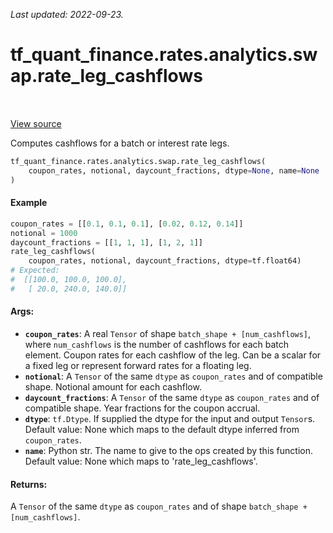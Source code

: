 <!--
This file is generated by a tool. Do not edit directly.
For open-source contributions the docs will be updated automatically.
-->

*Last updated: 2022-09-23.*

<div itemscope itemtype="http://developers.google.com/ReferenceObject">
<meta itemprop="name" content="tf_quant_finance.rates.analytics.swap.rate_leg_cashflows" />
<meta itemprop="path" content="Stable" />
</div>

# tf_quant_finance.rates.analytics.swap.rate_leg_cashflows

<!-- Insert buttons and diff -->

<table class="tfo-notebook-buttons tfo-api" align="left">
</table>

<a target="_blank" href="https://github.com/google/tf-quant-finance/blob/master/tf_quant_finance/rates/analytics/swap.py">View source</a>



Computes cashflows for a batch or interest rate legs.

```python
tf_quant_finance.rates.analytics.swap.rate_leg_cashflows(
    coupon_rates, notional, daycount_fractions, dtype=None, name=None
)
```



<!-- Placeholder for "Used in" -->

#### Example
```python
coupon_rates = [[0.1, 0.1, 0.1], [0.02, 0.12, 0.14]]
notional = 1000
daycount_fractions = [[1, 1, 1], [1, 2, 1]]
rate_leg_cashflows(
    coupon_rates, notional, daycount_fractions, dtype=tf.float64)
# Expected:
#  [[100.0, 100.0, 100.0],
#   [ 20.0, 240.0, 140.0]]
```

#### Args:


* <b>`coupon_rates`</b>: A real `Tensor` of shape `batch_shape + [num_cashflows]`,
  where `num_cashflows` is the number of cashflows for each batch element.
  Coupon rates for each cashflow of the leg. Can be a scalar for a fixed
  leg or represent forward rates for a floating leg.
* <b>`notional`</b>: A `Tensor` of the same `dtype` as `coupon_rates` and of
  compatible shape. Notional amount for each cashflow.
* <b>`daycount_fractions`</b>: A `Tensor` of the same `dtype` as `coupon_rates` and of
  compatible shape. Year fractions for the coupon accrual.
* <b>`dtype`</b>: `tf.Dtype`. If supplied the dtype for the input and output `Tensor`s.
  Default value: None which maps to the default dtype inferred from
  `coupon_rates`.
* <b>`name`</b>: Python str. The name to give to the ops created by this function.
  Default value: None which maps to 'rate_leg_cashflows'.


#### Returns:

A `Tensor` of the same `dtype` as `coupon_rates` and of shape
`batch_shape + [num_cashflows]`.
